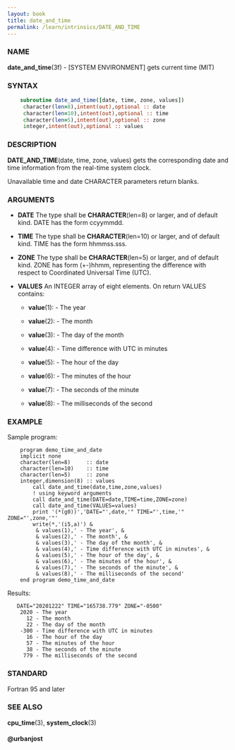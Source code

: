 ```yaml
---
layout: book
title: date_and_time
permalink: /learn/intrinsics/DATE_AND_TIME
---
```

### NAME

**date\_and\_time**(3f) - \[SYSTEM ENVIRONMENT\] gets current time
(MIT)

### SYNTAX

```fortran
    subroutine date_and_time([date, time, zone, values])
     character(len=8),intent(out),optional :: date
     character(len=10),intent(out),optional :: time
     character(len=5),intent(out),optional :: zone
     integer,intent(out),optional :: values
```

### DESCRIPTION

**DATE\_AND\_TIME**(date, time, zone, values) gets the corresponding
date and time information from the real-time system clock.

Unavailable time and date CHARACTER parameters return blanks.

### ARGUMENTS

  - **DATE**
    The type shall be **CHARACTER**(len=8) or larger, and of default
    kind. DATE has the form ccyymmdd.

  - **TIME**
    The type shall be **CHARACTER**(len=10) or larger, and of default
    kind. TIME has the form hhmmss.sss.

  - **ZONE**
    The type shall be **CHARACTER**(len=5) or larger, and of default
    kind. ZONE has form (+-)hhmm, representing the difference with
    respect to Coordinated Universal Time (UTC).

  - **VALUES**
    An INTEGER array of eight elements. On return VALUES contains:

      - **value**(1): - The year

      - **value**(2): - The month

      - **value**(3): - The day of the month

      - **value**(4): - Time difference with UTC in minutes

      - **value**(5): - The hour of the day

      - **value**(6): - The minutes of the hour

      - **value**(7): - The seconds of the minute

      - **value**(8): - The milliseconds of the second

### EXAMPLE

Sample program:

```
    program demo_time_and_date
    implicit none
    character(len=8)     :: date
    character(len=10)    :: time
    character(len=5)     :: zone
    integer,dimension(8) :: values
        call date_and_time(date,time,zone,values)
        ! using keyword arguments
        call date_and_time(DATE=date,TIME=time,ZONE=zone)
        call date_and_time(VALUES=values)
        print '(*(g0))','DATE="',date,'" TIME="',time,'" ZONE="',zone,'"'
        write(*,'(i5,a)') &
         & values(1),' - The year', &
         & values(2),' - The month', &
         & values(3),' - The day of the month', &
         & values(4),' - Time difference with UTC in minutes', &
         & values(5),' - The hour of the day', &
         & values(6),' - The minutes of the hour', &
         & values(7),' - The seconds of the minute', &
         & values(8),' - The milliseconds of the second'
    end program demo_time_and_date
```

Results:

```
   DATE="20201222" TIME="165738.779" ZONE="-0500"
    2020 - The year
      12 - The month
      22 - The day of the month
    -300 - Time difference with UTC in minutes
      16 - The hour of the day
      57 - The minutes of the hour
      38 - The seconds of the minute
     779 - The milliseconds of the second
```

### STANDARD

Fortran 95 and later

### SEE ALSO

**cpu\_time**(3), **system\_clock**(3)

#### @urbanjost
